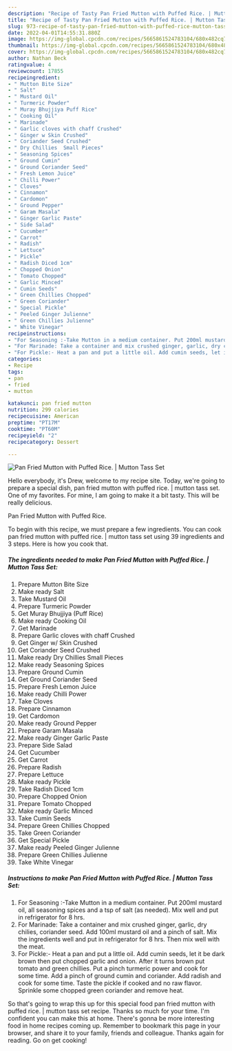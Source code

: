 ```yaml
---
description: "Recipe of Tasty Pan Fried Mutton with Puffed Rice. | Mutton Tass Set"
title: "Recipe of Tasty Pan Fried Mutton with Puffed Rice. | Mutton Tass Set"
slug: 973-recipe-of-tasty-pan-fried-mutton-with-puffed-rice-mutton-tass-set
date: 2022-04-01T14:55:31.880Z
image: https://img-global.cpcdn.com/recipes/5665861524783104/680x482cq70/pan-fried-mutton-with-puffed-rice-mutton-tass-set-recipe-main-photo.jpg
thumbnail: https://img-global.cpcdn.com/recipes/5665861524783104/680x482cq70/pan-fried-mutton-with-puffed-rice-mutton-tass-set-recipe-main-photo.jpg
cover: https://img-global.cpcdn.com/recipes/5665861524783104/680x482cq70/pan-fried-mutton-with-puffed-rice-mutton-tass-set-recipe-main-photo.jpg
author: Nathan Beck
ratingvalue: 4
reviewcount: 17855
recipeingredient:
- " Mutton Bite Size"
- " Salt"
- " Mustard Oil"
- " Turmeric Powder"
- " Muray Bhujjiya Puff Rice"
- " Cooking Oil"
- " Marinade"
- " Garlic cloves with chaff Crushed"
- " Ginger w Skin Crushed"
- " Coriander Seed Crushed"
- " Dry Chillies  Small Pieces"
- " Seasoning Spices"
- " Ground Cumin"
- " Ground Coriander Seed"
- " Fresh Lemon Juice"
- " Chilli Power"
- " Cloves"
- " Cinnamon"
- " Cardomon"
- " Ground Pepper"
- " Garam Masala"
- " Ginger Garlic Paste"
- " Side Salad"
- " Cucumber"
- " Carrot"
- " Radish"
- " Lettuce"
- " Pickle"
- " Radish Diced 1cm"
- " Chopped Onion"
- " Tomato Chopped"
- " Garlic Minced"
- " Cumin Seeds"
- " Green Chillies Chopped"
- " Green Coriander"
- " Special Pickle"
- " Peeled Ginger Julienne"
- " Green Chillies Julienne"
- " White Vinegar"
recipeinstructions:
- "For Seasoning :-Take Mutton in a medium container. Put 200ml mustard oil, all seasoning spices and a tsp of salt (as needed). Mix well and put in refrigerator for 8 hrs."
- "For Marinade: Take a container and mix crushed ginger, garlic, dry chilies, coriander seed. Add 100ml mustard oil and a pinch of salt. Mix the ingredients well and put in refrigerator for 8 hrs. Then mix well with the meat."
- "For Pickle:- Heat a pan and put a little oil. Add cumin seeds, let it be dark brown then put chopped garlic and onion. After it turns brown put tomato and green chillies. Put a pinch turmeric power and cook for some time. Add a pinch of ground cumin and coriander. Add radish and cook for some time. Taste the pickle if cooked and no raw flavor. Sprinkle some chopped green coriander and remove heat."
categories:
- Recipe
tags:
- pan
- fried
- mutton

katakunci: pan fried mutton 
nutrition: 299 calories
recipecuisine: American
preptime: "PT17M"
cooktime: "PT60M"
recipeyield: "2"
recipecategory: Dessert

---
```



![Pan Fried Mutton with Puffed Rice. | Mutton Tass Set](https://img-global.cpcdn.com/recipes/5665861524783104/680x482cq70/pan-fried-mutton-with-puffed-rice-mutton-tass-set-recipe-main-photo.jpg)

Hello everybody, it's Drew, welcome to my recipe site. Today, we're going to prepare a special dish, pan fried mutton with puffed rice. | mutton tass set. One of my favorites. For mine, I am going to make it a bit tasty. This will be really delicious.

Pan Fried Mutton with Puffed Rice. 

To begin with this recipe, we must prepare a few ingredients. You can cook pan fried mutton with puffed rice. | mutton tass set using 39 ingredients and 3 steps. Here is how you cook that.

<!--inarticleads1-->

##### The ingredients needed to make Pan Fried Mutton with Puffed Rice. | Mutton Tass Set:

1. Prepare  Mutton Bite Size
1. Make ready  Salt
1. Take  Mustard Oil
1. Prepare  Turmeric Powder
1. Get  Muray Bhujjiya (Puff Rice)
1. Make ready  Cooking Oil
1. Get  Marinade
1. Prepare  Garlic cloves with chaff Crushed
1. Get  Ginger w/ Skin Crushed
1. Get  Coriander Seed Crushed
1. Make ready  Dry Chillies  Small Pieces
1. Make ready  Seasoning Spices
1. Prepare  Ground Cumin
1. Get  Ground Coriander Seed
1. Prepare  Fresh Lemon Juice
1. Make ready  Chilli Power
1. Take  Cloves
1. Prepare  Cinnamon
1. Get  Cardomon
1. Make ready  Ground Pepper
1. Prepare  Garam Masala
1. Make ready  Ginger Garlic Paste
1. Prepare  Side Salad
1. Get  Cucumber
1. Get  Carrot
1. Prepare  Radish
1. Prepare  Lettuce
1. Make ready  Pickle
1. Take  Radish Diced 1cm
1. Prepare  Chopped Onion
1. Prepare  Tomato Chopped
1. Make ready  Garlic Minced
1. Take  Cumin Seeds
1. Prepare  Green Chillies Chopped
1. Take  Green Coriander
1. Get  Special Pickle
1. Make ready  Peeled Ginger Julienne
1. Prepare  Green Chillies Julienne
1. Take  White Vinegar




<!--inarticleads2-->

##### Instructions to make Pan Fried Mutton with Puffed Rice. | Mutton Tass Set:

1. For Seasoning :-Take Mutton in a medium container. Put 200ml mustard oil, all seasoning spices and a tsp of salt (as needed). Mix well and put in refrigerator for 8 hrs.
1. For Marinade: Take a container and mix crushed ginger, garlic, dry chilies, coriander seed. Add 100ml mustard oil and a pinch of salt. Mix the ingredients well and put in refrigerator for 8 hrs. Then mix well with the meat.
1. For Pickle:- Heat a pan and put a little oil. Add cumin seeds, let it be dark brown then put chopped garlic and onion. After it turns brown put tomato and green chillies. Put a pinch turmeric power and cook for some time. Add a pinch of ground cumin and coriander. Add radish and cook for some time. Taste the pickle if cooked and no raw flavor. Sprinkle some chopped green coriander and remove heat.




So that's going to wrap this up for this special food pan fried mutton with puffed rice. | mutton tass set recipe. Thanks so much for your time. I'm confident you can make this at home. There's gonna be more interesting food in home recipes coming up. Remember to bookmark this page in your browser, and share it to your family, friends and colleague. Thanks again for reading. Go on get cooking!
